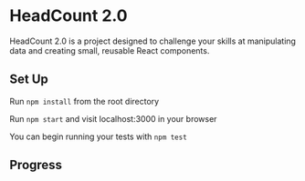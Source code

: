 # HeadCount 2.0

HeadCount 2.0 is a project designed to challenge your skills at manipulating data and creating small, reusable React components.

## Set Up

Run `npm install` from the root directory

Run `npm start` and visit localhost:3000 in your browser

You can begin running your tests with `npm test`

## Progress
